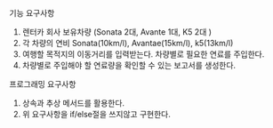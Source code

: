 기능 요구사항
1. 렌터카 회사 보유차량 (Sonata 2대, Avante 1대, K5 2대 )
2. 각 차량의 연비 Sonata(10km/l), Avantae(15km/l), k5(13km/l)
3. 여행할 목적지의 이동거리를 입력받는다. 차량별로 필요한 연료를 주입한다.
4. 차량별로 주입해야 할 연료량을 확인할 수 있는 보고서를 생성한다.

프로그래밍 요구사항
1. 상속과 추상 메서드를 활용한다.
2. 위 요구사항을 if/else절을 쓰지않고 구현한다.

